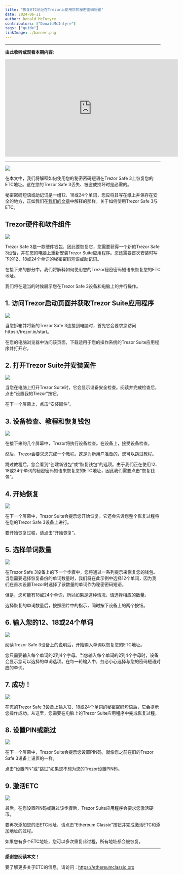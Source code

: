 ```yaml
---
title: "恢复ETC地址在Trezor上使用您的秘密密码短语"
date: 2024-06-11
author: Donald McIntyre
contributors: ["DonaldMcIntyre"]
tags: ["guide"]
linkImage: ./banner.png
---
```


---
**由此收听或观看本期内容:**

<iframe width="560" height="315" src="https://www.youtube.com/embed/cd-Mea3UrRg" title="YouTube video player" frameborder="0" allow="accelerometer; autoplay; clipboard-write; encrypted-media; gyroscope; picture-in-picture; web-share" allowfullscreen></iframe>

---

![](./banner.png)

在本文中，我们将解释如何使用您的秘密密码短语在Trezor Safe 3上恢复您的ETC地址。这在您的Trezor Safe 3丢失、被盗或损坏时是必需的。

秘密密码短语或助记词是一组12、18或24个单词，您应将其写在纸上并保存在安全的地方，正如我们在[我们的文章](https://ethereumclassic.org/blog/2024-03-27-using-ethereum-classic-with-trezor)中解释的那样，关于如何使用Trezor Safe 3与ETC。

## Trezor硬件和软件组件

![](./0.png)

Trezor Safe 3是一款硬件钱包，因此要恢复它，您需要获得一个新的Trezor Safe 3设备，并在您的电脑上重新安装Trezor Suite应用程序。您还需要首次安装时写下的12、18或24个单词的秘密密码短语或助记词。

在接下来的部分中，我们将解释如何使用您的Trezor秘密密码短语来恢复您的ETC地址。

我们将在适当的时候展示您在Trezor Safe 3设备和电脑上的并行操作。

## 1. 访问Trezor启动页面并获取Trezor Suite应用程序

![](./1.png)

当您拆箱并将新的Trezor Safe 3连接到电脑时，首先它会要求您访问https://trezor.io/start。

在您的电脑浏览器中访问该页面，下载适用于您的操作系统的Trezor Suite应用程序并打开它。

## 2. 打开Trezor Suite并安装固件

![](./2.png)

当您在电脑上打开Trezor Suite时，它会显示设备安全检查。阅读并完成检查后，点击“设置我的Trezor”按钮。

在下一个屏幕上，点击“安装固件”。

## 3. 设备检查、教程和恢复钱包

![](./3.png)

在接下来的几个屏幕中，Trezor将执行设备检查。在设备上，接受设备检查。

然后，Trezor会要求您完成一个教程。这是为新用户准备的，您可以跳过教程。

跳过教程后，您会看到“创建新钱包”或“恢复钱包”的选项。由于我们正在使用12、18或24个单词的秘密密码短语来恢复您的ETC地址，因此我们需要点击“恢复钱包”。

## 4. 开始恢复

![](./4.png)

在下一个屏幕中，Trezor Suite会提示您开始恢复。它还会告诉您整个恢复过程将在您的Trezor Safe 3设备上进行。

要开始恢复过程，请点击“开始恢复”。

## 5. 选择单词数量

![](./5.png)

在Trezor Safe 3设备上的下一个步骤中，您将通过一系列提示来恢复您的钱包。当您需要选择恢复备份的单词数量时，我们将在此示例中选择12个单词，因为我们在首次设置Trezor时选择了该数量的单词作为秘密密码短语。

但是，您可能有18或24个单词，所以如果是这种情况，请选择相应的数量。

选择恢复的单词数量后，按照图片中的指示，同时按下设备上的两个按钮。

## 6. 输入您的12、18或24个单词

![](./6.png)

阅读Trezor Safe 3设备上的说明后，开始输入单词以恢复您的ETC地址。

您只需要输入每个单词的2到4个字母。当您输入每个单词的2到4个字母时，设备会显示您可以选择的单词选项。在每一轮输入中，务必小心选择与您的密码短语对应的单词。

## 7. 成功！

![](./7.png)

在您的Trezor Safe 3设备上输入12、18或24个单词的秘密密码短语后，它会提示您操作成功。从这里，您需要在电脑上的Trezor Suite应用程序中完成恢复过程。

## 8. 设置PIN或跳过

![](./8.png)

在下一个屏幕中，Trezor Suite会提示您设置PIN码，就像您之前在旧的Trezor Safe 3设备上设置的一样。

点击“设置PIN”或“跳过”如果您不想为您的Trezor设置PIN码。

## 9. 激活ETC

![](./9.png)

最后，在您设置PIN码或跳过该步骤后，Trezor Suite应用程序会要求您激活硬币。

要再次添加您的旧ETC地址，请点击“Ethereum Classic”按钮并完成激活ETC和添加地址的过程。

如果您有多个ETC地址，您可以多次重复此过程，所有地址都会被恢复。

---

**感谢您阅读本文！**

要了解更多关于ETC的信息，请访问：https://ethereumclassic.org
